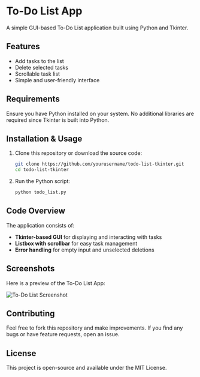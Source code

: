 # To-Do List App

A simple GUI-based To-Do List application built using Python and Tkinter.

## Features

- Add tasks to the list
- Delete selected tasks
- Scrollable task list
- Simple and user-friendly interface

## Requirements

Ensure you have Python installed on your system. No additional libraries are required since Tkinter is built into Python.

## Installation & Usage

1. Clone this repository or download the source code:

   ```sh
   git clone https://github.com/yourusername/todo-list-tkinter.git
   cd todo-list-tkinter
   ```

2. Run the Python script:

   ```sh
   python todo_list.py
   ```

## Code Overview

The application consists of:

- **Tkinter-based GUI** for displaying and interacting with tasks
- **Listbox with scrollbar** for easy task management
- **Error handling** for empty input and unselected deletions

## Screenshots
Here is a preview of the To-Do List App:

![To-Do List Screenshot](screenshots/todo-list.png)

## Contributing

Feel free to fork this repository and make improvements. If you find any bugs or have feature requests, open an issue.

## License

This project is open-source and available under the MIT License.

